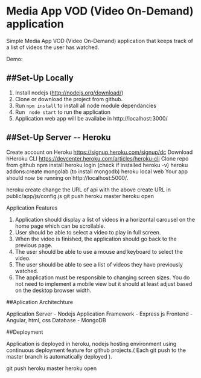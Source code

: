 Media App VOD (Video On-Demand) application
============================================

Simple Media App VOD (Video On-Demand) application that keeps track of a list of videos the user has watched.

Demo:  

##Set-Up Locally
----------------------

1. Install nodejs (http://nodejs.org/download/)
2. Clone or download the project from github.
3. Run ``` npm install ``` to install all node module dependancies 
4. Run ```  node start ``` to run the application
5. Application web app will be availabe in http://localhost:3000/ 

##Set-Up Server -- Heroku
----------------------

Create account on Heroku https://signup.heroku.com/signup/dc
Download hHeroku CLI https://devcenter.heroku.com/articles/heroku-cli
Clone repo from github
npm install
heroku login (check if installed heroku -v)
heroku addons:create mongolab (to install mongodb)
heroku local web Your app should now be running on http://localhost:5000/.

heroku create
change the URL of api with the above create URL in public/app/js/config.js
git push heroku master
heroku open


Application Features
1.	Application should display a list of videos in a horizontal carousel on the home page which can be scrollable.
2.	User should be able to select a video to play in full screen.
3.	When the video is finished, the application should go back to the previous page.
4.	The user should be able to use a mouse and keyboard to select the video.
5.	The user should be able to see a list of videos they have previously watched.
6.	The application must be responsible to changing screen sizes. You do not need to implement a mobile view but it should at least adjust based on the desktop browser width.


##Aplication Architechture

Application Server - Nodejs
Application Framework - Express js
Frontend - Angular, html, css
Database - MongoDB


##Deployment

Application is deployed in heroku, nodejs hosting environment using continuous deployment feature for github projects.( Each git push to the master branch is automatically deployed ).


git push heroku master
heroku open


